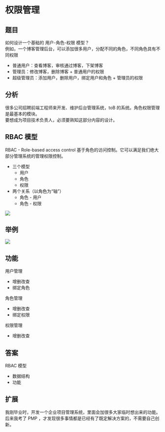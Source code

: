 # 权限管理

## 题目

如何设计一个基础的 用户-角色-权限 模型？<br>
例如，一个博客管理后台，可以添加很多用户，分配不同的角色，不同角色具有不同权限
- 普通用户：查看博客，审核通过博客，下架博客
- 管理员：修改博客，删除博客 + 普通用户的权限
- 超级管理员：添加用户，删除用户，绑定用户和角色 + 管理员的权限

## 分析

很多公司招聘前端工程师来开发、维护后台管理系统，toB 的系统。角色权限管理是最基本的模块。<br>
要想成为项目技术负责人，必须要熟知这部分内容的设计。

## RBAC 模型

RBAC - Role-based access control 基于角色的访问控制。它可以满足我们绝大部分管理系统的管理权限控制。

- 三个模型
    - 用户
    - 角色
    - 权限
- 两个关系（以角色为“轴”）
    - 角色 - 用户
    - 角色 - 权限

![](https://www.oss.tuwei.site/blogsImgs/images/RBAC1.png)

## 举例

![](https://www.oss.tuwei.site/blogsImgs/images/RBAC2.png)

## 功能

用户管理
- 增删改查
- 绑定角色

角色管理
- 增删改查
- 绑定权限

权限管理
- 增删改查

## 答案

RBAC 模型
- 数据结构
- 功能

## 扩展

我刚毕业时，开发一个企业项目管理系统，里面会加很多大家临时想出来的功能。后来我考了 PMP ，才发现很多事情都是已经有了既定解决方案的，不需要自己创新。
